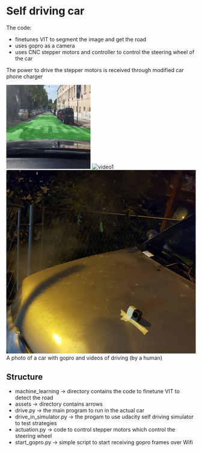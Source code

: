 # Self driving car

The code:
- finetunes VIT to segment the image and get the road
- uses gopro as a camera
- uses CNC stepper motors and controller to control the steering wheel of the car

The power to drive the stepper motors is received through modified car phone charger

![video1](assets/video0.gif)
![video1](assets/video1.gif)
![video1](assets/car.jpg)
A photo of a car with gopro and videos of driving (by a human)



## Structure
- machine_learning -> directory contains the code to finetune VIT to detect the road
- assets -> directory contains arrows
- drive.py -> the main program to run in the actual car
- drive_in_simulator.py -> the progam to use udacity self driving simulator to test strategies
- actuation.py -> code to control stepper motors which control the steering wheel
- start_gopro.py -> simple script to start receiving gopro frames over Wifi
